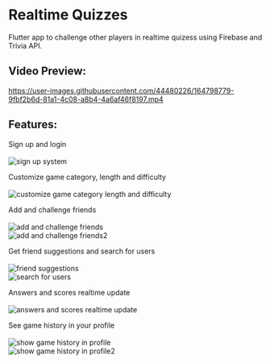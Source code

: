 # Realtime Quizzes
Flutter app to challenge other players in realtime quizess using Firebase and Trivia API.

Video Preview:<br>
----------
https://user-images.githubusercontent.com/44480226/164798779-9fbf2b6d-81a1-4c08-a8b4-4a6af46f8197.mp4


Features:<br>
----------
Sign up and login <br><br>
![sign up system](https://user-images.githubusercontent.com/44480226/164798407-8f47aefb-0869-4b64-aa4c-68005a084f3e.png)

Customize game category, length and difficulty <br><br>
![customize game category length and difficulty](https://user-images.githubusercontent.com/44480226/164798471-0d66c329-a92f-4688-b544-2eee4ef9fbe2.png)

Add and challenge friends<br><br>
![add and challenge friends](https://user-images.githubusercontent.com/44480226/164798540-33a60eda-34e3-4584-b331-41de4956382b.png)<br>
![add and challenge friends2](https://user-images.githubusercontent.com/44480226/164798544-c34f7991-c26b-4f38-89a2-c385153d082a.png)


Get friend suggestions and search for users <br><br>
![friend suggestions](https://user-images.githubusercontent.com/44480226/164798616-862a0589-2d90-4e37-b835-1f305296cf4e.png)<br>
![search for users](https://user-images.githubusercontent.com/44480226/164798622-84882b9f-8a69-41bf-b28f-df43a6d03261.png)


Answers and scores realtime update <br><br>
![answers and scores realtime update](https://user-images.githubusercontent.com/44480226/164798689-02bd21f5-d9c9-427b-95a7-63c6cdaa69bd.png)

See game history in your profile <br><br>
![show game history in profile](https://user-images.githubusercontent.com/44480226/164798732-d035d5ce-1af0-486e-9760-98efc9691e90.png)<br>
![show game history in profile2](https://user-images.githubusercontent.com/44480226/164798735-fb181740-fd24-4a79-88a1-e977b9fbff24.png)
